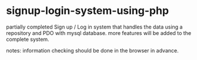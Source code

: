 # signup-login-system-using-php

partially completed Sign up / Log in system that handles the data using a repository and PDO with mysql database.
more features will be added to the complete system.

notes: information checking should be done in the browser in advance.
